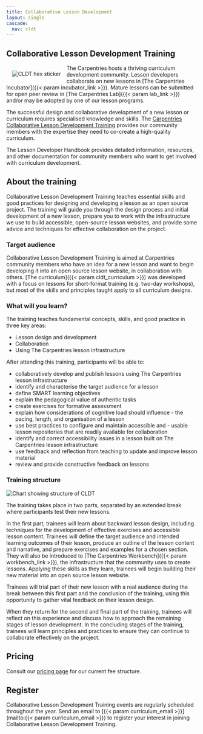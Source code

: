 ```yaml
---
title: Collaborative Lesson Development
layout: single
cascade:
  nav: cldt
---
```


## Collaborative Lesson Development Training

<img src="/images/cldt/CLDT-hex-sticker.png" alt="CLDT hex sticker" style="float:left; margin: 15px">

The Carpentries hosts a thriving curriculum development community. Lesson developers collaborate on new lessons in [The Carpentries Incubator]({{< param incubator_link >}}). Mature lessons can be submitted for open peer review in [The Carpentries Lab]({{< param lab_link >}}) and/or may be adopted by one of our lesson programs.

The successful design and collaborative development of a new lesson or curriculum requires specialised knowledge and skills. The [Carpentries Collaborative Lesson Development Training](#about-the-training) provides our community members with the expertise they need to co-create a high-quality curriculum.

The Lesson Developer Handbook provides detailed information, resources, and other documentation for community members who want to get involved with curriculum development.


## About the training

Collaborative Lesson Development Training teaches essential skills
and good practices for designing and developing a lesson as an open source project. The training will guide you through the design process and initial development of a new lesson, prepare you to work with the infrastructure we use to build accessible, open-source lesson websites, and provide some advice and techniques for effective collaboration on the project.

### Target audience

Collaborative Lesson Development Training is aimed at Carpentries community members who have an idea for a new lesson and want to begin developing it into an open source lesson website, in collaboration with others. [The curriculum]({{< param cldt_curriculum >}}) was developed with a focus on lessons for short-format training (e.g. two-day workshops), but most of the skills and principles taught apply to all curriculum designs.

### What will you learn?
The training teaches fundamental concepts, skills, and good practice in three key areas:

* Lesson design and development
* Collaboration
* Using The Carpentries lesson infrastructure

After attending this training, participants will be able to:

- collaboratively develop and publish lessons using The Carpentries lesson infrastructure
- identify and characterise the target audience for a lesson
- define SMART learning objectives
- explain the pedagogical value of authentic tasks
- create exercises for formative assessment
- explain how considerations of cognitive load should influence - the pacing, length, and organisation of a lesson
- use best practices to configure and maintain accessible and - usable lesson repositories that are readily available for collaboration
- identify and correct accessibility issues in a lesson built on The Carpentries lesson infrastructure
- use feedback and reflection from teaching to update and improve lesson material
- review and provide constructive feedback on lessons

### Training structure

![Chart showing structure of CLDT](/images/cldt/cldt-structure.svg "Image Description svg")

The training takes place in two parts, separated by an extended break where participants test their new lessons.

In the first part, trainees will learn about backward lesson design, including techniques for the development of effective exercises and accessible lesson content. Trainees will define the target audience and intended learning outcomes of their lesson, produce an outline of the lesson content and narrative, and prepare exercises and examples for a chosen section. They will also be introduced to [The Carpentries Workbench]({{< param workbench_link >}}), the infrastructure that the community uses to create lessons. Applying these skills as they learn, trainees will begin building their new material into an open source lesson website.

Trainees will trial part of their new lesson with a real audience during the break between this first part and the conclusion of the training, using this opportunity to gather vital feedback on their lesson design.

When they return for the second and final part of the training, trainees will reflect on this experience and discuss how to approach the remaining stages of lesson development. In the concluding stages of the training,  trainees will learn principles and practices to ensure they can continue to collaborate effectively on the project.

## Pricing

Consult our [pricing page](/host/pricing) for our current fee structure.

## Register

Collaborative Lesson Development Training events are regularly scheduled throughout the year. Send an email to [{{< param curriculum_email >}}](mailto:{{< param curriculum_email >}}) to register your interest in joining Collaborative Lesson Development Training.

